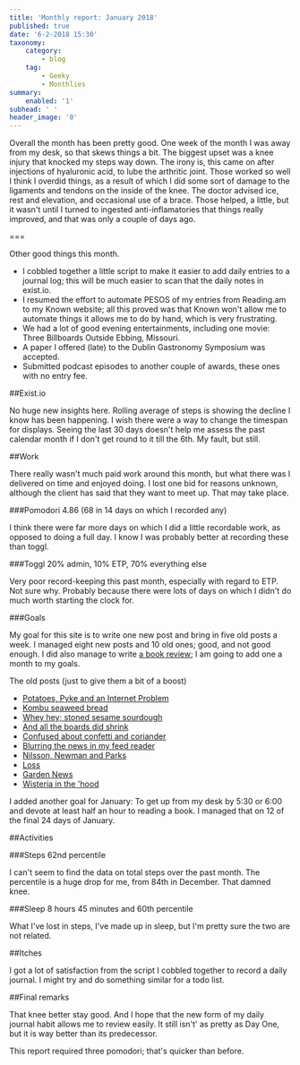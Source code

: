 ```yaml
---
title: 'Monthly report: January 2018'
published: true
date: '6-2-2018 15:30'
taxonomy:
    category:
        - blog
    tag:
        - Geeky
        - Monthlies
summary:
    enabled: '1'
subhead: ' '
header_image: '0'
---
```


Overall the month has been pretty good. One week of the month I was away from my desk, so that skews things a bit. The biggest upset was a knee injury that knocked my steps way down. The irony is, this came on after injections of hyaluronic acid, to lube the arthritic joint. Those worked so well I think I overdid things, as a result of which I did some sort of damage to the ligaments and tendons on the inside of the knee. The doctor advised ice, rest and elevation, and occasional use of a brace. Those helped, a little, but it wasn't until I turned to ingested anti-inflamatories that things really improved, and that was only a couple of days ago.

===

Other good things this month. 

* I cobbled together a little script to make it easier to add daily entries to a journal log; this will be much easier to scan that the daily notes in exist.io.
* I resumed the effort to automate PESOS of my entries from Reading.am to my Known website; all this proved was that Known won't allow me to automate things it allows me to do by hand, which is very frustrating.
* We had a lot of good evening entertainments, including one movie: Three Billboards Outside Ebbing, Missouri.
* A paper I offered (late) to the Dublin Gastronomy Symposium was accepted.
* Submitted podcast episodes to another couple of awards, these ones with no entry fee. 

##Exist.io

No huge new insights here. Rolling average of steps is showing the decline I know has been happening. I wish there were a way to change the timespan for displays. Seeing the last 30 days doesn't help me assess the past calendar month if I don't get round to it till the 6th. My fault, but still.

##Work

There really wasn't much paid work around this month, but what there was I delivered on time and enjoyed doing. I lost one bid for reasons unknown, although the client has said that they want to meet up. That may take place.

###Pomodori 4.86 (68 in 14 days on which I recorded any) 

I think there were far more days on which I did a little recordable work, as opposed to doing a full day. I know I was probably better at recording these than toggl.

###Toggl 20% admin, 10% ETP, 70% everything else

Very poor record-keeping this past month, especially with regard to ETP. Not sure why. Probably because there were lots of days on which I didn't do much worth starting the clock for.

###Goals

My goal for this site is to write one new post and bring in five old posts a week. I managed eight new posts and 10 old ones; good, and not good enough. I did also manage to write [a book review](https://www.jeremycherfas.net/reviews/unbelievably-dystopian); I am going to add one a month to my goals.

The old posts (just to give them a bit of a boost)

* [Potatoes, Pyke and an Internet Problem](/blog/potatoes-pyke-and-an-internet-problem)
* [Kombu seaweed bread](/blog/kombu-seaweed-bread) 
* [Whey hey; stoned sesame sourdough](/blog/whey-hey-stoned-sesame-sourdough) 
* [And all the boards did shrink](/blog/and-all-the-boards-did-shrink) 
* [Confused about confetti and coriander](/blog/confused-about-confetti-and-coriander) 
* [Blurring the news in my feed reader](/blog/blurring-the-news-in-my-feed-reader) 
* [Nilsson, Newman and Parks](/blog/nilsson-newman-and-parks) 
* [Loss](/blog/loss) 
* [Garden News](/blog/garden-news) 
* [Wisteria in the 'hood](/blog/wisteria-in-the-hood) 

I added another goal for January: To get up from my desk by 5:30 or 6:00 and devote at least half an hour to reading a book. I managed that on 12 of the final 24 days of January.

##Activities

###Steps 62nd percentile

I can't seem to find the data on total steps over the past month. The percentile is a huge drop for me, from 84th in December. That damned knee.

###Sleep 8 hours 45 minutes and 60th percentile

What I've lost in steps, I've made up in sleep, but I'm pretty sure the two are not related.

##Itches

I got a lot of satisfaction from the script I cobbled together to record a daily journal. I might try and do something similar for a todo list.

##Final remarks

That knee better stay good. And I hope that the new form of my daily journal habit allows me to review easily. It still isn't' as pretty as Day One, but it is way better than its predecessor.

This report required three pomodori; that's quicker than before.
